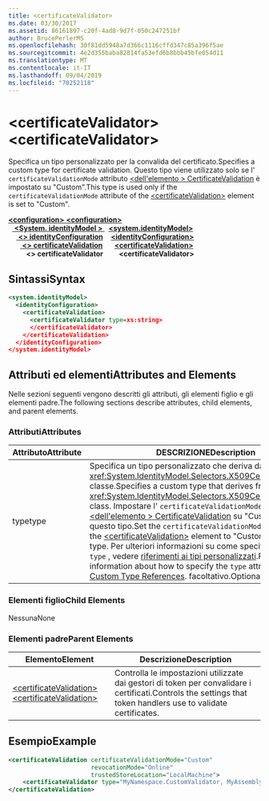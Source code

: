```yaml
---
title: <certificateValidator>
ms.date: 03/30/2017
ms.assetid: 86161897-c20f-4ad8-9d7f-050c247251bf
author: BrucePerlerMS
ms.openlocfilehash: 30f81dd5948a7d366c1116cffd347c85a396f5ae
ms.sourcegitcommit: 4e2d355baba82814fa53efd6b8bbb45bfe054d11
ms.translationtype: MT
ms.contentlocale: it-IT
ms.lasthandoff: 09/04/2019
ms.locfileid: "70252118"
---
```

# <a name="certificatevalidator"></a><span data-ttu-id="4cdad-101">\<certificateValidator></span><span class="sxs-lookup"><span data-stu-id="4cdad-101">\<certificateValidator></span></span>
<span data-ttu-id="4cdad-102">Specifica un tipo personalizzato per la convalida del certificato.</span><span class="sxs-lookup"><span data-stu-id="4cdad-102">Specifies a custom type for certificate validation.</span></span> <span data-ttu-id="4cdad-103">Questo tipo viene utilizzato solo se l' `certificateValidationMode` attributo [ \<dell'elemento > CertificateValidation](certificatevalidation.md) è impostato su "Custom".</span><span class="sxs-lookup"><span data-stu-id="4cdad-103">This type is used only if the `certificateValidationMode` attribute of the [\<certificateValidation>](certificatevalidation.md) element is set to "Custom".</span></span>  
  
<span data-ttu-id="4cdad-104">[ **\<configuration>** ](../configuration-element.md)</span><span class="sxs-lookup"><span data-stu-id="4cdad-104">[**\<configuration>**](../configuration-element.md)</span></span>\
<span data-ttu-id="4cdad-105">&nbsp;&nbsp;[ **\<System. identityModel >** ](system-identitymodel.md)</span><span class="sxs-lookup"><span data-stu-id="4cdad-105">&nbsp;&nbsp;[**\<system.identityModel>**](system-identitymodel.md)</span></span>\
<span data-ttu-id="4cdad-106">&nbsp;&nbsp;&nbsp;&nbsp;[ **\<> identityConfiguration**](identityconfiguration.md)</span><span class="sxs-lookup"><span data-stu-id="4cdad-106">&nbsp;&nbsp;&nbsp;&nbsp;[**\<identityConfiguration>**](identityconfiguration.md)</span></span>\
<span data-ttu-id="4cdad-107">&nbsp;&nbsp;&nbsp;&nbsp;&nbsp;&nbsp;[ **\<> certificateValidation**](certificatevalidation.md)</span><span class="sxs-lookup"><span data-stu-id="4cdad-107">&nbsp;&nbsp;&nbsp;&nbsp;&nbsp;&nbsp;[**\<certificateValidation>**](certificatevalidation.md)</span></span>\
<span data-ttu-id="4cdad-108">&nbsp;&nbsp;&nbsp;&nbsp;&nbsp;&nbsp;&nbsp;&nbsp; **\<> certificateValidator**</span><span class="sxs-lookup"><span data-stu-id="4cdad-108">&nbsp;&nbsp;&nbsp;&nbsp;&nbsp;&nbsp;&nbsp;&nbsp;**\<certificateValidator>**</span></span>  
  
## <a name="syntax"></a><span data-ttu-id="4cdad-109">Sintassi</span><span class="sxs-lookup"><span data-stu-id="4cdad-109">Syntax</span></span>  
  
```xml  
<system.identityModel>  
  <identityConfiguration>  
    <certificateValidation>  
      <certificateValidator type=xs:string>  
      </certificateValidator>  
    </certificateValidation>  
  </identityConfiguration>  
</system.identityModel>  
```  
  
## <a name="attributes-and-elements"></a><span data-ttu-id="4cdad-110">Attributi ed elementi</span><span class="sxs-lookup"><span data-stu-id="4cdad-110">Attributes and Elements</span></span>  
 <span data-ttu-id="4cdad-111">Nelle sezioni seguenti vengono descritti gli attributi, gli elementi figlio e gli elementi padre.</span><span class="sxs-lookup"><span data-stu-id="4cdad-111">The following sections describe attributes, child elements, and parent elements.</span></span>  
  
### <a name="attributes"></a><span data-ttu-id="4cdad-112">Attributi</span><span class="sxs-lookup"><span data-stu-id="4cdad-112">Attributes</span></span>  
  
|<span data-ttu-id="4cdad-113">Attributo</span><span class="sxs-lookup"><span data-stu-id="4cdad-113">Attribute</span></span>|<span data-ttu-id="4cdad-114">DESCRIZIONE</span><span class="sxs-lookup"><span data-stu-id="4cdad-114">Description</span></span>|  
|---------------|-----------------|  
|<span data-ttu-id="4cdad-115">type</span><span class="sxs-lookup"><span data-stu-id="4cdad-115">type</span></span>|<span data-ttu-id="4cdad-116">Specifica un tipo personalizzato che deriva dalla <xref:System.IdentityModel.Selectors.X509CertificateValidator> classe.</span><span class="sxs-lookup"><span data-stu-id="4cdad-116">Specifies a custom type that derives from the <xref:System.IdentityModel.Selectors.X509CertificateValidator> class.</span></span> <span data-ttu-id="4cdad-117">Impostare l' `certificateValidationMode` attributo [ \<dell'elemento > CertificateValidation](certificatevalidation.md) su "Custom" per usare questo tipo.</span><span class="sxs-lookup"><span data-stu-id="4cdad-117">Set the `certificateValidationMode` attribute of the [\<certificateValidation>](certificatevalidation.md) element to "Custom" to use this type.</span></span> <span data-ttu-id="4cdad-118">Per ulteriori informazioni su come specificare l'attributo `type` , vedere [riferimenti ai tipi personalizzati](../windows-workflow-foundation/index.md).</span><span class="sxs-lookup"><span data-stu-id="4cdad-118">For more information about how to specify the `type` attribute, see [Custom Type References](../windows-workflow-foundation/index.md).</span></span> <span data-ttu-id="4cdad-119">facoltativo.</span><span class="sxs-lookup"><span data-stu-id="4cdad-119">Optional.</span></span>|  
  
### <a name="child-elements"></a><span data-ttu-id="4cdad-120">Elementi figlio</span><span class="sxs-lookup"><span data-stu-id="4cdad-120">Child Elements</span></span>  
 <span data-ttu-id="4cdad-121">Nessuna</span><span class="sxs-lookup"><span data-stu-id="4cdad-121">None</span></span>  
  
### <a name="parent-elements"></a><span data-ttu-id="4cdad-122">Elementi padre</span><span class="sxs-lookup"><span data-stu-id="4cdad-122">Parent Elements</span></span>  
  
|<span data-ttu-id="4cdad-123">Elemento</span><span class="sxs-lookup"><span data-stu-id="4cdad-123">Element</span></span>|<span data-ttu-id="4cdad-124">Descrizione</span><span class="sxs-lookup"><span data-stu-id="4cdad-124">Description</span></span>|  
|-------------|-----------------|  
|[<span data-ttu-id="4cdad-125">\<certificateValidation></span><span class="sxs-lookup"><span data-stu-id="4cdad-125">\<certificateValidation></span></span>](certificatevalidation.md)|<span data-ttu-id="4cdad-126">Controlla le impostazioni utilizzate dai gestori di token per convalidare i certificati.</span><span class="sxs-lookup"><span data-stu-id="4cdad-126">Controls the settings that token handlers use to validate certificates.</span></span>|  
  
## <a name="example"></a><span data-ttu-id="4cdad-127">Esempio</span><span class="sxs-lookup"><span data-stu-id="4cdad-127">Example</span></span>  
  
```xml  
<certificateValidation certificateValidationMode="Custom"  
                       revocationMode="Online"  
                       trustedStoreLocation="LocalMachine">  
    <certificateValidator type="MyNamespace.CustomValidator, MyAssembly" />    
</certificateValidation>        
```
